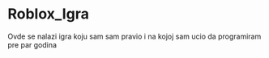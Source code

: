 # Roblox_Igra
Ovde se nalazi igra koju sam sam pravio i na kojoj sam ucio da programiram pre par godina
